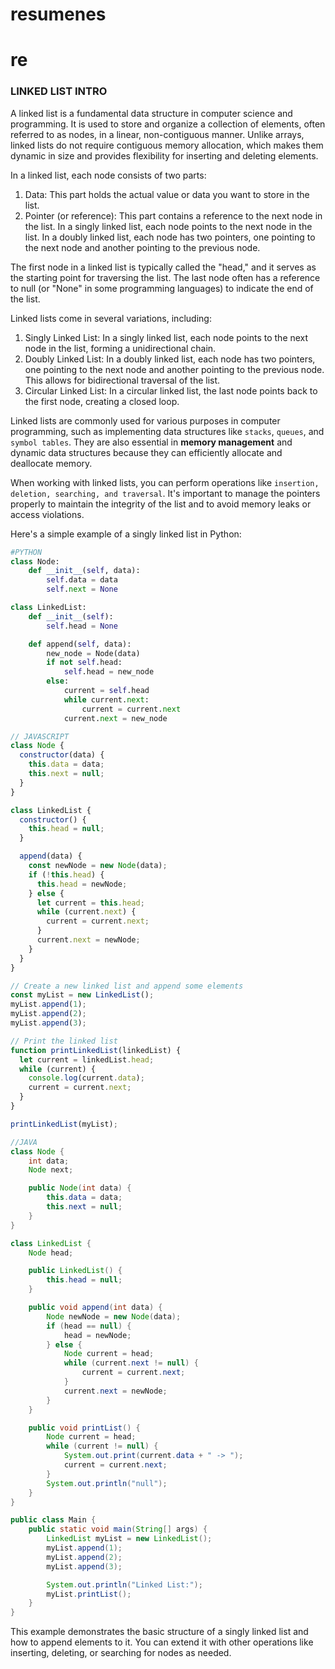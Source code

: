 # resumenes
# re

### LINKED LIST INTRO

A linked list is a fundamental data structure in computer science and programming. It is used to store and organize a collection of elements, often referred to as nodes, in a linear, non-contiguous manner. Unlike arrays, linked lists do not require contiguous memory allocation, which makes them dynamic in size and provides flexibility for inserting and deleting elements.

In a linked list, each node consists of two parts:

1. Data: This part holds the actual value or data you want to store in the list.
2. Pointer (or reference): This part contains a reference to the next node in the list. In a singly linked list, each node points to the next node in the list. In a doubly linked list, each node has two pointers, one pointing to the next node and another pointing to the previous node.

The first node in a linked list is typically called the "head," and it serves as the starting point for traversing the list. The last node often has a reference to null (or "None" in some programming languages) to indicate the end of the list.

Linked lists come in several variations, including:

1. Singly Linked List: In a singly linked list, each node points to the next node in the list, forming a unidirectional chain.
2. Doubly Linked List: In a doubly linked list, each node has two pointers, one pointing to the next node and another pointing to the previous node. This allows for bidirectional traversal of the list.
3. Circular Linked List: In a circular linked list, the last node points back to the first node, creating a closed loop.

Linked lists are commonly used for various purposes in computer programming, such as implementing data structures like `stacks`, `queues`, and `symbol tables`. They are also essential in **memory management** and dynamic data structures because they can efficiently allocate and deallocate memory.

When working with linked lists, you can perform operations like `insertion, deletion, searching, and traversal`. It's important to manage the pointers properly to maintain the integrity of the list and to avoid memory leaks or access violations.

Here's a simple example of a singly linked list in Python:

```python
#PYTHON
class Node:
    def __init__(self, data):
        self.data = data
        self.next = None

class LinkedList:
    def __init__(self):
        self.head = None

    def append(self, data):
        new_node = Node(data)
        if not self.head:
            self.head = new_node
        else:
            current = self.head
            while current.next:
                current = current.next
            current.next = new_node

```

```jsx
// JAVASCRIPT
class Node {
  constructor(data) {
    this.data = data;
    this.next = null;
  }
}

class LinkedList {
  constructor() {
    this.head = null;
  }

  append(data) {
    const newNode = new Node(data);
    if (!this.head) {
      this.head = newNode;
    } else {
      let current = this.head;
      while (current.next) {
        current = current.next;
      }
      current.next = newNode;
    }
  }
}

// Create a new linked list and append some elements
const myList = new LinkedList();
myList.append(1);
myList.append(2);
myList.append(3);

// Print the linked list
function printLinkedList(linkedList) {
  let current = linkedList.head;
  while (current) {
    console.log(current.data);
    current = current.next;
  }
}

printLinkedList(myList);
```

```java
//JAVA
class Node {
    int data;
    Node next;

    public Node(int data) {
        this.data = data;
        this.next = null;
    }
}

class LinkedList {
    Node head;

    public LinkedList() {
        this.head = null;
    }

    public void append(int data) {
        Node newNode = new Node(data);
        if (head == null) {
            head = newNode;
        } else {
            Node current = head;
            while (current.next != null) {
                current = current.next;
            }
            current.next = newNode;
        }
    }

    public void printList() {
        Node current = head;
        while (current != null) {
            System.out.print(current.data + " -> ");
            current = current.next;
        }
        System.out.println("null");
    }
}

public class Main {
    public static void main(String[] args) {
        LinkedList myList = new LinkedList();
        myList.append(1);
        myList.append(2);
        myList.append(3);

        System.out.println("Linked List:");
        myList.printList();
    }
}
```

This example demonstrates the basic structure of a singly linked list and how to append elements to it. You can extend it with other operations like inserting, deleting, or searching for nodes as needed.

